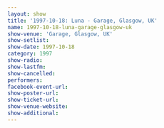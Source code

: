 ```yaml
---
layout: show
title: '1997-10-18: Luna - Garage, Glasgow, UK'
name: 1997-10-18-luna-garage-glasgow-uk
show-venue: 'Garage, Glasgow, UK'
show-setlist: 
show-date: 1997-10-18
category: 1997
show-radio: 
show-lastfm: 
show-cancelled: 
performers: 
facebook-event-url: 
show-poster-url: 
show-ticket-url: 
show-venue-website: 
show-additional: 
---
```


